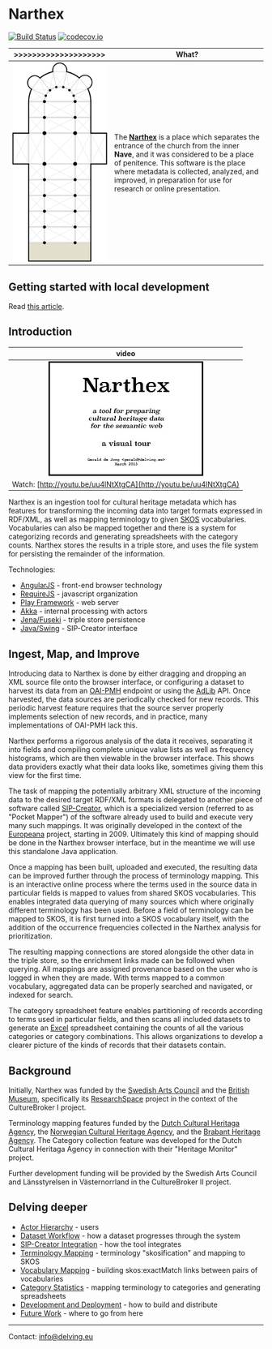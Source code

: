 # Narthex
[![Build Status](https://travis-ci.org/delving/narthex.svg)](https://travis-ci.org/delving/narthex)
[![codecov.io](https://codecov.io/github/delving/narthex/coverage.svg)](https://codecov.io/github/delving/narthex)

| >>>>>>>>>>>>>>>>>>>> | What? |
|-----|------|
| ![](public/images/narthex-1.png?raw=true) | The **[Narthex](http://en.wikipedia.org/wiki/Narthex)** is a place which separates the entrance of the church from the inner **Nave**, and it was considered to be a place of penitence. This software is the place where metadata is collected, analyzed, and improved, in preparation for use for research or online presentation.  


## Getting started with local development

Read [this article](docs/development-deployment.md).

## Introduction

| video
|:-----:|
|![](docs/images/narthex-tour.jpg)
|Watch: [http://youtu.be/uu4lNtXtgCA](http://youtu.be/uu4lNtXtgCA)

Narthex is an ingestion tool for cultural heritage metadata which has features for transforming the incoming data into target formats expressed in RDF/XML, as well as mapping terminology to given [SKOS](http://www.w3.org/2004/02/skos/) vocabularies. Vocabularies can also be mapped together and there is a system for categorizing records and generating spreadsheets with the category counts. Narthex stores the results in a triple store, and uses the file system for persisting the remainder of the information.

Technologies: 

* [AngularJS](https://angularjs.org/) - front-end browser technology
* [RequireJS](http://requirejs.org/) - javascript organization
* [Play Framework](https://playframework.com/) - web server
* [Akka](http://akka.io/) - internal processing with actors
* [Jena/Fuseki](http://jena.apache.org/documentation/serving_data/) - triple store persistence
* [Java/Swing](http://en.wikipedia.org/wiki/Swing_%28Java%29) - SIP-Creator interface

## Ingest, Map, and Improve

Introducing data to Narthex is done by either dragging and dropping an XML source file onto the browser interface, or configuring a dataset to harvest its data from an [OAI-PMH](http://www.openarchives.org/pmh/) endpoint or using the [AdLib](http://www.adlibsoft.com/) API.  Once harvested, the data sources are periodically checked for new records. This periodic harvest feature requires that the source server properly implements selection of new records, and in practice, many implementations of OAI-PMH lack this.

Narthex performs a rigorous analysis of the data it receives, separating it into fields and compiling complete unique value lists as well as frequency histograms, which are then viewable in the browser interface. This shows data providers exactly what their data looks like, sometimes giving them this view for the first time.

The task of mapping the potentially arbitrary XML structure of the incoming data to the desired target RDF/XML formats is delegated to another piece of software called [SIP-Creator](https://github.com/delving/sip-creator), which is a specialized version (referred to as "Pocket Mapper") of the software already used to build and execute very many such mappings.  It was originally developed in the context of the [Europeana](http://europeana.eu/) project, starting in 2009.  Ultimately this kind of mapping should be done in the Narthex browser interface, but in the meantime we will use this standalone Java application.

Once a mapping has been built, uploaded and executed, the resulting data can be improved further through the process of terminology mapping. This is an interactive online process where the terms used in the source data in particular fields is mapped to values from shared SKOS vocabularies.  This enables integrated data querying of many sources which where originally different terminology has been used. Before a field of terminology can be mapped to SKOS, it is first turned into a SKOS vocabulary itself, with the addition of the occurrence frequencies collected in the Narthex analysis for prioritization.

The resulting mapping connections are stored alongside the other data in the triple store, so the enrichment links made can be followed when querying.  All mappings are assigned provenance based on the user who is logged in when they are made.  With terms mapped to a common vocabulary, aggregated data can be properly searched and navigated, or indexed for search.

The category spreadsheet feature enables partitioning of records according to terms used in particular fields, and then scans all included datasets to generate an [Excel](http://en.wikipedia.org/wiki/Microsoft_Excel) spreadsheet containing the counts of all the various categories or category combinations.  This allows organizations to develop a clearer picture of the kinds of records that their datasets contain.

## Background

Initially, Narthex was funded by the [Swedish Arts Council](http://www.kulturradet.se/en/in-english/) and the [British Museum](http://www.britishmuseum.org/), specifically its [ResearchSpace](http://www.researchspace.org/) project in the context of the CultureBroker I project.

Terminology mapping features funded by the [Dutch Cultural Heritaga Agency](http://www.culturalheritageagency.nl/en), the [Norwegian Cultural Heritage Agency](http://www.kulturradet.no/), and the [Brabant Heritage Agency](http://www.erfgoedbrabant.nl/). The Category collection feature was developed for the Dutch Cultural Heritaga Agency in connection with their "Heritage Monitor" project.

Further development funding will be provided by the Swedish Arts Council and Länsstyrelsen in Västernorrland in the CultureBroker II project.

## Delving deeper

* [Actor Hierarchy](docs/actor-hierarchy.md) - users
* [Dataset Workflow](docs/dataset-workflow.md) - how a dataset progresses through the system
* [SIP-Creator Integration](docs/sip-creator-integration.md) - how the tool integrates
* [Terminology Mapping](docs/terminology-mapping.md) - terminology "skosification" and mapping to SKOS
* [Vocabulary Mapping](docs/vocabulary-mapping.md) - building skos:exactMatch links between pairs of vocabularies
* [Category Statistics](docs/category-statistics.md) - mapping terminology to categories and generating spreadsheets
* [Development and Deployment](docs/development-deployment.md) - how to build and distribute
* [Future Work](docs/future-work.md) - where to go from here

---

Contact: info@delving.eu
